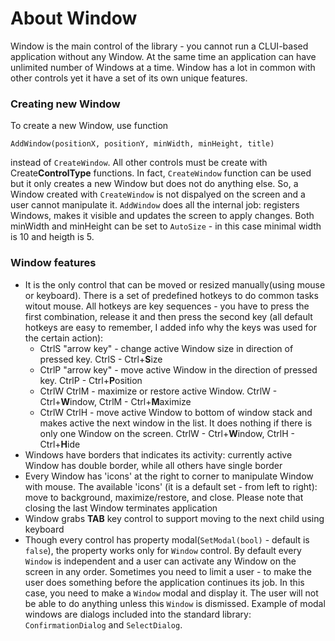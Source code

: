 # About Window
Window is the main control of the library - you cannot run a CLUI-based application without any Window. At the same time an application can have unlimited number of Windows at a time. Window has a lot in common with other controls yet it have a set of its own unique features.

### Creating new Window
To create a new Window, use function
```
AddWindow(positionX, positionY, minWidth, minHeight, title)
```
instead of `CreateWindow`. All other controls must be create with Create**ControlType** functions. In fact, `CreateWindow` function can be used but it only creates a new Window but does not do anything else. So, a Window created with `CreateWindow` is not dispalyed on the screen and a user cannot manipulate it. `AddWindow` does all the internal job: registers Windows, makes it visible and updates the screen to apply changes. Both minWidth and minHeight can be set to `AutoSize` - in this case minimal width is 10 and heigth is 5.

### Window features
* It is the only control that can be moved or resized manually(using mouse or keyboard). There is a set of predefined hotkeys to do common tasks witout mouse. All hotkeys are key sequences - you have to press the first combination, release it and then press the second key (all default hotkeys are easy to remember, I added info why the keys was used for the certain action):
  * CtrlS "arrow key" - change active Window size in direction of pressed key. CtrlS - Ctrl+**S**ize
  * CtrlP "arrow key" - move active Window in the direction of pressed key. CtrlP - Ctrl+**P**osition
  * CtrlW CtrlM - maximize or restore active Window. CtrlW - Ctrl+**W**indow, CtrlM - Ctrl+**M**aximize
  * CtrlW CtrlH - move active Window to bottom of window stack and makes active the next window in the list. It does nothing if there is only one Window on the screen. CtrlW - Ctrl+**W**indow, CtrlH - Ctrl+**H**ide
* Windows have borders that indicates its activity: currently active Window has double border, while all others have single border
* Every Window has 'icons' at the right to corner to manipulate Window with mouse. The available 'icons' (it is a default set - from left to right): move to background, maximize/restore, and close. Please note that closing the last Window terminates application
* Window grabs **TAB** key control to support moving to the next child using keyboard
* Though every control has property modal(`SetModal(bool)` - default is `false`), the property works only for `Window` control. By default every `Window` is independent and a user can activate any Window on the screen in any order. Sometimes you need to limit a user - to make the user does something before the application continues its job. In this case, you need to make a `Window` modal and display it. The user will not be able to do anything unless this `Window` is dismissed. Example of modal windows are dialogs included into the standard library: `ConfirmationDialog` and `SelectDialog`.
